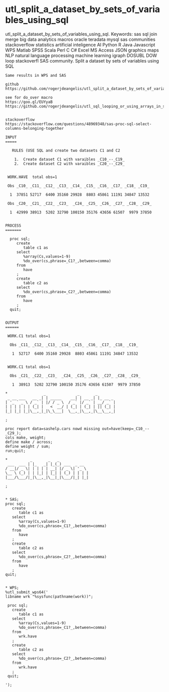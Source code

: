 # utl_split_a_dataset_by_sets_of_variables_using_sql
utl_split_a_dataset_by_sets_of_variables_using_sql. Keywords: sas sql join merge big data analytics macros oracle teradata mysql sas communities stackoverflow statistics artificial inteligence AI Python R Java Javascript WPS Matlab SPSS Scala Perl C C# Excel MS Access JSON graphics maps NLP natural language processing machine learning igraph DOSUBL DOW loop stackoverfl SAS community.
    Split a dataset by sets of variables using SQL

    Same results in WPS and SAS

    github
    https://github.com/rogerjdeangelis/utl_split_a_dataset_by_sets_of_variables_using_sql

    see for do_over macro
    https://goo.gl/EUYyaB
    https://github.com/rogerjdeangelis/utl_sql_looping_or_using_arrays_in_sql_do_over_macro/blob/master/utl_sql_looping_or_using_arrays_in_sql_do_over


    stackoverflow
    https://stackoverflow.com/questions/48969348/sas-proc-sql-select-columns-belonging-together

    INPUT
    =====

       RULES (USE SQL and create two datasets C1 and C2

        1.  Create dataset C1 with varaibles _C10_--_C19_
        2.  Create dataset C2 with varaibles _C20_--_C29_


     WORK.HAVE  total obs=1

     Obs _C10_ _C11_ _C12_ _C13_ _C14_ _C15_ _C16_ _C17_ _C18_ _C19_

      1  37851 52717  6400 35160 29928  8803 45861 11191 34847 13532

     Obs _C20_ _C21_ _C22_ _C23_  _C24_ _C25_ _C26_ _C27_ _C28_ _C29_

      1  42999 38913  5202 32790 100150 35176 43656 61507  9979 37850


    PROCESS
    =======

      proc sql;
         create
            table c1 as
         select
            %array(Cs,values=1-9)
            %do_over(cs,phrase=_C1?_,between=comma)
         from
            have
         ;
         create
            table c2 as
         select
            %do_over(cs,phrase=_C2?_,between=comma)
         from
            have
         ;
      quit;


    OUTPUT
    ======

     WORK.C1 total obs=1

      Obs _C11_ _C12_ _C13_ _C14_ _C15_ _C16_ _C17_ _C18_ _C19_

       1  52717  6400 35160 29928  8803 45861 11191 34847 13532


     WORK.C1 total obs=1

      Obs _C21_ _C22_ _C23_  _C24_ _C25_ _C26_ _C27_ _C28_ _C29_

       1  38913  5202 32790 100150 35176 43656 61507  9979 37850

    *                _              _       _
     _ __ ___   __ _| | _____    __| | __ _| |_ __ _
    | '_ ` _ \ / _` | |/ / _ \  / _` |/ _` | __/ _` |
    | | | | | | (_| |   <  __/ | (_| | (_| | || (_| |
    |_| |_| |_|\__,_|_|\_\___|  \__,_|\__,_|\__\__,_|

    ;

    proc report data=sashelp.cars nowd missing out=have(keep=_C10_--_C29_);
    cols make, weight;
    define make / across;
    define weight / sum;
    run;quit;

    *          _       _   _
     ___  ___ | |_   _| |_(_) ___  _ __
    / __|/ _ \| | | | | __| |/ _ \| '_ \
    \__ \ (_) | | |_| | |_| | (_) | | | |
    |___/\___/|_|\__,_|\__|_|\___/|_| |_|

    ;


    * SAS;
    proc sql;
       create
          table c1 as
       select
          %array(Cs,values=1-9)
          %do_over(cs,phrase=_C1?_,between=comma)
       from
          have
       ;
       create
          table c2 as
       select
          %do_over(cs,phrase=_C2?_,between=comma)
       from
          have
       ;
    quit;


    * WPS;
    %utl_submit_wps64('
    libname wrk "%sysfunc(pathname(work))";

     proc sql;
       create
          table c1 as
       select
          %array(Cs,values=1-9)
          %do_over(cs,phrase=_C1?_,between=comma)
       from
          wrk.have
       ;
       create
          table c2 as
       select
          %do_over(cs,phrase=_C2?_,between=comma)
       from
          wrk.have
       ;
     quit;

    ');

